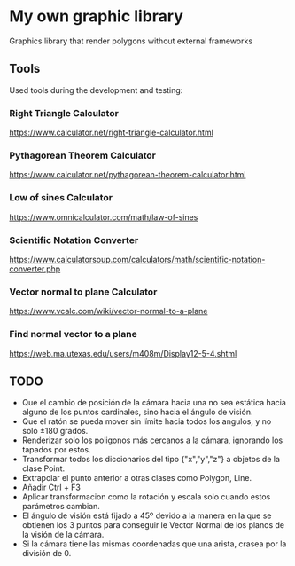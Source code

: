 # My own graphic library
Graphics library that render polygons without external frameworks

## Tools
Used tools during the development and testing:

### Right Triangle Calculator
https://www.calculator.net/right-triangle-calculator.html
### Pythagorean Theorem Calculator
https://www.calculator.net/pythagorean-theorem-calculator.html
### Low of sines Calculator
https://www.omnicalculator.com/math/law-of-sines
### Scientific Notation Converter
https://www.calculatorsoup.com/calculators/math/scientific-notation-converter.php
### Vector normal to plane Calculator
https://www.vcalc.com/wiki/vector-normal-to-a-plane
### Find normal vector to a plane
https://web.ma.utexas.edu/users/m408m/Display12-5-4.shtml


## TODO
* Que el cambio de posición de la cámara hacia una no sea estática hacia alguno de los puntos cardinales, sino hacia el ángulo de visión.
* Que el ratón se pueda mover sin límite hacia todos los angulos, y no solo ±180 grados.
* Renderizar solo los poligonos más cercanos a la cámara, ignorando los tapados por estos.
* Transformar todos los diccionarios del tipo {"x","y","z"} a objetos de la clase Point.
* Extrapolar el punto anterior a otras clases como Polygon, Line.
* Añadir Ctrl + F3
* Aplicar transformacion como la rotación y escala solo cuando estos parámetros cambian.
* El ángulo de visión está fijado a 45º devido a la manera en la que se obtienen los 3 puntos para conseguir le Vector Normal de los planos de la visión de la cámara.
* Si la cámara tiene las mismas coordenadas que una arista, crasea por la división de 0.